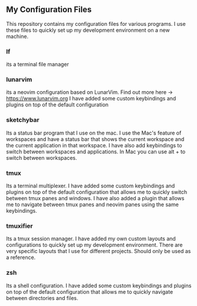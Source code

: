 ## My Configuration Files

This repository contains my configuration files for various programs. I use these files to quickly set up my development environment on a new machine.

### lf

its a terminal file manager

### lunarvim

its a neovim configuration based on LunarVim. Find out more here -> https://www.lunarvim.org
I have added some custom keybindings and plugins on top of the default configuration

### sketchybar

Its a status bar program that I use on the mac. I use the Mac's feature of workspaces and have a status bar that shows the current workspace and the current application in that workspace.
I have also add keybindings to switch between workspaces and applications.
In Mac you can use alt + <number> to switch between workspaces.

### tmux

Its a terminal multiplexer. I have added some custom keybindings and plugins on top of the default configuration that allows me to quickly switch between tmux panes and windows.
I have also added a plugin that allows me to navigate between tmux panes and neovim panes using the same keybindings.

### tmuxifier

Its a tmux session manager. I have added my own custom layouts and configurations to quickly set up my development environment.
There are very specific layouts that I use for different projects. Should only be used as a reference.

### zsh

Its a shell configuration. I have added some custom keybindings and plugins on top of the default configuration that allows me to quickly navigate between directories and files.
